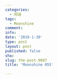 ```yaml
---
categories:
  - 闲话
tags:
  - Moonshine
comment: 
info: 
date: '2019-1-30'
type: post
layout: post
published: false
sha: 
slug: the-post-9087
title: 'Moonshine 055'

---
```

